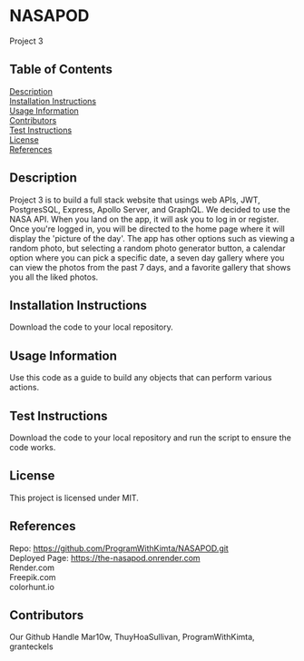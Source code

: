 # NASAPOD
Project 3

## Table of Contents
[Description](#description)<br />
[Installation Instructions](#installation-instructions)<br />
[Usage Information](#usage-information)<br />
[Contributors](#contributors)<br />
[Test Instructions](#test-instructions)<br />
[License](#license)<br />
[References](#references)<br />

## Description
Project 3 is to build a full stack website that usings web APIs, JWT, PostgresSQL, Express, Apollo Server, and GraphQL. We decided to use the NASA API. When you land on the app, it will ask you to log in or register. Once you're logged in, you will be directed to the home page where it will display the 'picture of the day'. The app has other options such as viewing a random photo, but selecting a random photo generator button, a calendar option where you can pick a specific date, a seven day gallery where you can view the photos from the past 7 days, and a favorite gallery that shows you all the liked photos. 

## Installation Instructions
Download the code to your local repository.

## Usage Information
Use this code as a guide to build any objects that can perform various actions. 

## Test Instructions
Download the code to your local repository and run the script to ensure the code works.

## License
This project is licensed under MIT.

## References
Repo: https://github.com/ProgramWithKimta/NASAPOD.git
<br>
Deployed Page: https://the-nasapod.onrender.com
<br>
Render.com
<br>
Freepik.com
<br>
colorhunt.io
<br>

## Contributors
Our Github Handle
Mar10w, ThuyHoaSullivan, ProgramWithKimta, granteckels

